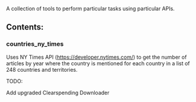 A collection of tools to perform particular tasks using particular APIs.

## Contents:

### countries_ny_times

Uses NY Times API (https://developer.nytimes.com/) to get the number of articles by year where the country is mentioned
for each country in a list of 248 countries and territories.


TODO:

Add upgraded Clearspending Downloader
